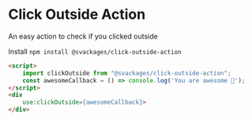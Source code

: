 # Click Outside Action

An easy action to check if you clicked outside

Install `npm install @svackages/click-outside-action`

```html
<script>
    import clickOutside from "@svackages/click-outside-action";
    const awesomeCallback = () => console.log('You are awesome 🥳');
</script>
<div
    use:clickOutside={awesomeCallback}>
</div>

```

